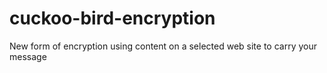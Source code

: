 # cuckoo-bird-encryption
New form of encryption using content on a selected web site to carry your message
